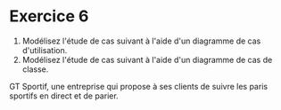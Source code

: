 # Exercice 6

1. Modélisez l'étude de cas suivant à l'aide d'un diagramme de cas d'utilisation.
2. Modélisez l'étude de cas suivant à l'aide d'un diagramme de cas de classe.

GT Sportif, une entreprise qui propose à ses clients de suivre les paris sportifs en direct et de parier.
